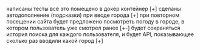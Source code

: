 написаны тесты
всё это помещено в докер контейнер [+]
сделаны автодополнение (подсказки) при вводе города [+]
при повторном посещении сайта будет предложено посмотреть погоду в городе, в котором пользователь уже смотрел ранее [+-]
будет сохраняться история поиска для каждого пользователя, и будет API, показывающее сколько раз вводили какой город [+]